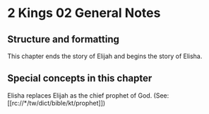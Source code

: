 # 2 Kings 02 General Notes
## Structure and formatting

This chapter ends the story of Elijah and begins the story of Elisha.

## Special concepts in this chapter

Elisha replaces Elijah as the chief prophet of God. (See: [[rc://*/tw/dict/bible/kt/prophet]])